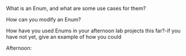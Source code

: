 What is an Enum, and what are some use cases for them?



How can you modify an Enum?



How have you used Enums in your afternoon lab projects this far?-if you have not yet, give an example of how you could



Afternoon: